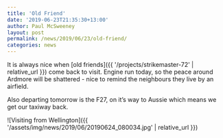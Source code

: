 ```yaml
---
title: 'Old Friend'
date: '2019-06-23T21:35:30+13:00'
author: Paul McSweeney
layout: post
permalink: /news/2019/06/23/old-friend/
categories: news
---
```


It is always nice when [old friends]({{ '/projects/strikemaster-72' | relative_url }}) come back to visit. Engine run today, so the peace around Ardmore will be shattered - nice to remind the neighbours they live by an airfield. 

Also departing tomorrow is the F27, on it’s way to Aussie which means we get our taxiway back.

![Visiting from Wellington]({{ '/assets/img/news/2019/06/20190624_080034.jpg' | relative_url }})
